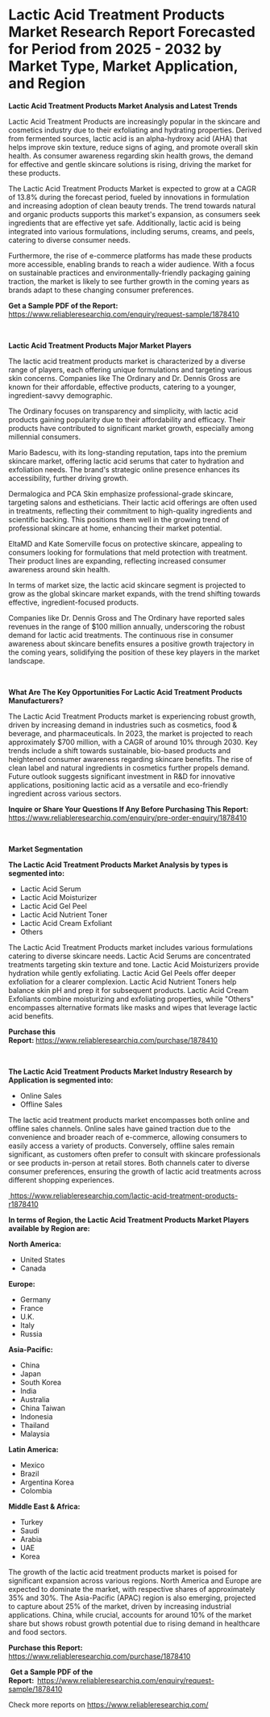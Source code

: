 <p><h1>Lactic Acid Treatment Products Market Research Report Forecasted for Period from 2025 -  2032 by Market Type, Market Application, and Region</h1></p><p><strong>Lactic Acid Treatment Products Market Analysis and Latest Trends</strong></p>
<p><p>Lactic Acid Treatment Products are increasingly popular in the skincare and cosmetics industry due to their exfoliating and hydrating properties. Derived from fermented sources, lactic acid is an alpha-hydroxy acid (AHA) that helps improve skin texture, reduce signs of aging, and promote overall skin health. As consumer awareness regarding skin health grows, the demand for effective and gentle skincare solutions is rising, driving the market for these products.</p><p>The Lactic Acid Treatment Products Market is expected to grow at a CAGR of 13.8% during the forecast period, fueled by innovations in formulation and increasing adoption of clean beauty trends. The trend towards natural and organic products supports this market's expansion, as consumers seek ingredients that are effective yet safe. Additionally, lactic acid is being integrated into various formulations, including serums, creams, and peels, catering to diverse consumer needs.</p><p>Furthermore, the rise of e-commerce platforms has made these products more accessible, enabling brands to reach a wider audience. With a focus on sustainable practices and environmentally-friendly packaging gaining traction, the market is likely to see further growth in the coming years as brands adapt to these changing consumer preferences.</p></p>
<p><strong>Get a Sample PDF of the Report:&nbsp;</strong> <a href="https://www.reliableresearchiq.com/enquiry/request-sample/1878410?utm_campaign=3433&utm_medium=2&utm_source=Github&utm_content=ia&utm_term=06042025&utm_id=lactic-acid-treatment-products">https://www.reliableresearchiq.com/enquiry/request-sample/1878410</a></p>
<p>&nbsp;</p>
<p><strong>Lactic Acid Treatment Products Major Market Players</strong></p>
<p><p>The lactic acid treatment products market is characterized by a diverse range of players, each offering unique formulations and targeting various skin concerns. Companies like The Ordinary and Dr. Dennis Gross are known for their affordable, effective products, catering to a younger, ingredient-savvy demographic. </p><p>The Ordinary focuses on transparency and simplicity, with lactic acid products gaining popularity due to their affordability and efficacy. Their products have contributed to significant market growth, especially among millennial consumers. </p><p>Mario Badescu, with its long-standing reputation, taps into the premium skincare market, offering lactic acid serums that cater to hydration and exfoliation needs. The brand's strategic online presence enhances its accessibility, further driving growth.</p><p>Dermalogica and PCA Skin emphasize professional-grade skincare, targeting salons and estheticians. Their lactic acid offerings are often used in treatments, reflecting their commitment to high-quality ingredients and scientific backing. This positions them well in the growing trend of professional skincare at home, enhancing their market potential.</p><p>EltaMD and Kate Somerville focus on protective skincare, appealing to consumers looking for formulations that meld protection with treatment. Their product lines are expanding, reflecting increased consumer awareness around skin health.</p><p>In terms of market size, the lactic acid skincare segment is projected to grow as the global skincare market expands, with the trend shifting towards effective, ingredient-focused products. </p><p>Companies like Dr. Dennis Gross and The Ordinary have reported sales revenues in the range of $100 million annually, underscoring the robust demand for lactic acid treatments. The continuous rise in consumer awareness about skincare benefits ensures a positive growth trajectory in the coming years, solidifying the position of these key players in the market landscape.</p></p>
<p>&nbsp;</p>
<p><strong>What Are The Key Opportunities For Lactic Acid Treatment Products Manufacturers?</strong></p>
<p><p>The Lactic Acid Treatment Products market is experiencing robust growth, driven by increasing demand in industries such as cosmetics, food & beverage, and pharmaceuticals. In 2023, the market is projected to reach approximately $700 million, with a CAGR of around 10% through 2030. Key trends include a shift towards sustainable, bio-based products and heightened consumer awareness regarding skincare benefits. The rise of clean label and natural ingredients in cosmetics further propels demand. Future outlook suggests significant investment in R&D for innovative applications, positioning lactic acid as a versatile and eco-friendly ingredient across various sectors.</p></p>
<p><strong>Inquire or Share Your Questions If Any Before Purchasing This Report:</strong> <a href="https://www.reliableresearchiq.com/enquiry/pre-order-enquiry/1878410?utm_campaign=3433&utm_medium=2&utm_source=Github&utm_content=ia&utm_term=06042025&utm_id=lactic-acid-treatment-products">https://www.reliableresearchiq.com/enquiry/pre-order-enquiry/1878410</a></p>
<p>&nbsp;</p>
<p><strong>Market Segmentation</strong></p>
<p><strong>The Lactic Acid Treatment Products Market Analysis by types is segmented into:</strong></p>
<p><ul><li>Lactic Acid Serum</li><li>Lactic Acid Moisturizer</li><li>Lactic Acid Gel Peel</li><li>Lactic Acid Nutrient Toner</li><li>Lactic Acid Cream Exfoliant</li><li>Others</li></ul></p>
<p><p>The Lactic Acid Treatment Products market includes various formulations catering to diverse skincare needs. Lactic Acid Serums are concentrated treatments targeting skin texture and tone. Lactic Acid Moisturizers provide hydration while gently exfoliating. Lactic Acid Gel Peels offer deeper exfoliation for a clearer complexion. Lactic Acid Nutrient Toners help balance skin pH and prep it for subsequent products. Lactic Acid Cream Exfoliants combine moisturizing and exfoliating properties, while "Others" encompasses alternative formats like masks and wipes that leverage lactic acid benefits.</p></p>
<p><strong>Purchase this Report:&nbsp;</strong><a href="https://www.reliableresearchiq.com/purchase/1878410?utm_campaign=3433&utm_medium=2&utm_source=Github&utm_content=ia&utm_term=06042025&utm_id=lactic-acid-treatment-products">https://www.reliableresearchiq.com/purchase/1878410</a></p>
<p>&nbsp;</p>
<p><strong>The Lactic Acid Treatment Products Market Industry Research by Application is segmented into:</strong></p>
<p><ul><li>Online Sales</li><li>Offline Sales</li></ul></p>
<p><p>The lactic acid treatment products market encompasses both online and offline sales channels. Online sales have gained traction due to the convenience and broader reach of e-commerce, allowing consumers to easily access a variety of products. Conversely, offline sales remain significant, as customers often prefer to consult with skincare professionals or see products in-person at retail stores. Both channels cater to diverse consumer preferences, ensuring the growth of lactic acid treatments across different shopping experiences.</p></p>
<p><a href="https://www.reliableresearchiq.com/lactic-acid-treatment-products-r1878410?utm_campaign=3433&utm_medium=2&utm_source=Github&utm_content=ia&utm_term=06042025&utm_id=lactic-acid-treatment-products">&nbsp;https://www.reliableresearchiq.com/lactic-acid-treatment-products-r1878410</a></p>
<p><strong>In terms of Region, the Lactic Acid Treatment Products Market Players available by Region are:</strong></p>
<p>
    <p> <strong> North America: </strong>
        <ul>
            <li>United States</li>
            <li>Canada</li>
        </ul>
        </p> 
    <p> <strong> Europe: </strong>
        <ul>
            <li>Germany</li>
            <li>France</li>
            <li>U.K.</li>
            <li>Italy</li>
            <li>Russia</li>
        </ul>
        </p> 
    <p> <strong> Asia-Pacific: </strong>
        <ul>
            <li>China</li>
            <li>Japan</li>
            <li>South Korea</li>
            <li>India</li>
            <li>Australia</li>
            <li>China Taiwan</li>
            <li>Indonesia</li>
            <li>Thailand</li>
            <li>Malaysia</li>
        </ul>
        </p> 
    <p> <strong> Latin America: </strong>
        <ul>
            <li>Mexico</li>
            <li>Brazil</li>
            <li>Argentina Korea</li>
            <li>Colombia</li>
        </ul>
        </p> 
    <p> <strong> Middle East & Africa: </strong>
        <ul>
            <li>Turkey</li>
            <li>Saudi</li>
            <li>Arabia</li>
            <li>UAE</li>
            <li>Korea</li>
        </ul>
    </p>
    </p>
<p><p>The growth of the lactic acid treatment products market is poised for significant expansion across various regions. North America and Europe are expected to dominate the market, with respective shares of approximately 35% and 30%. The Asia-Pacific (APAC) region is also emerging, projected to capture about 25% of the market, driven by increasing industrial applications. China, while crucial, accounts for around 10% of the market share but shows robust growth potential due to rising demand in healthcare and food sectors.</p></p>
<p><strong>Purchase this Report: </strong><a href="https://www.reliableresearchiq.com/purchase/1878410?utm_campaign=3433&utm_medium=2&utm_source=Github&utm_content=ia&utm_term=06042025&utm_id=lactic-acid-treatment-products">https://www.reliableresearchiq.com/purchase/1878410</a></p>
<p>&nbsp;<strong>Get a Sample PDF of the Report:&nbsp;&nbsp;</strong><a href="https://www.reliableresearchiq.com/enquiry/request-sample/1878410?utm_campaign=3433&utm_medium=2&utm_source=Github&utm_content=ia&utm_term=06042025&utm_id=lactic-acid-treatment-products">https://www.reliableresearchiq.com/enquiry/request-sample/1878410</a></p>
<p><strong></strong></p>
<p>Check more reports on <a href="https://www.reliableresearchiq.com/?utm_campaign=3433&utm_medium=2&utm_source=Github&utm_content=ia&utm_term=06042025&utm_id=lactic-acid-treatment-products">https://www.reliableresearchiq.com/</a></p>